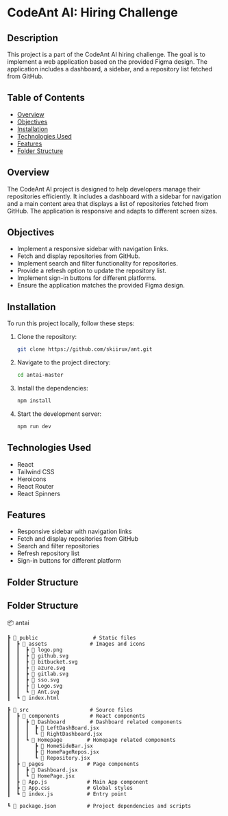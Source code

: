 # CodeAnt AI: Hiring Challenge

## Description
This project is a part of the CodeAnt AI hiring challenge. The goal is to implement a web application based on the provided Figma design. The application includes a dashboard, a sidebar, and a repository list fetched from GitHub.

## Table of Contents
- [Overview](#overview)
- [Objectives](#objectives)
- [Installation](#installation)
- [Technologies Used](#technologies-used)
- [Features](#features)
- [Folder Structure](#folder-structure)

## Overview
The CodeAnt AI project is designed to help developers manage their repositories efficiently. It includes a dashboard with a sidebar for navigation and a main content area that displays a list of repositories fetched from GitHub. The application is responsive and adapts to different screen sizes.

## Objectives
- Implement a responsive sidebar with navigation links.
- Fetch and display repositories from GitHub.
- Implement search and filter functionality for repositories.
- Provide a refresh option to update the repository list.
- Implement sign-in buttons for different platforms.
- Ensure the application matches the provided Figma design.

## Installation
To run this project locally, follow these steps:

1. Clone the repository:
   ```bash
   git clone https://github.com/skiirux/ant.git
2. Navigate to the project directory:
    ```bash
    cd antai-master
3. Install the dependencies:
    ```bash
    npm install
4. Start the development server:
    ```bash
    npm run dev

## Technologies Used
- React
- Tailwind CSS
- Heroicons
- React Router
- React Spinners

## Features
- Responsive sidebar with navigation links
- Fetch and display repositories from GitHub
- Search and filter repositories
- Refresh repository list
- Sign-in buttons for different platform

## Folder Structure

## Folder Structure

📦 antai
    
    ┣ 📂 public                  # Static files
    ┃  ┣ 📂 assets              # Images and icons
    ┃  ┃  ┣ 📜 logo.png
    ┃  ┃  ┣ 📜 github.svg
    ┃  ┃  ┣ 📜 bitbucket.svg
    ┃  ┃  ┣ 📜 azure.svg
    ┃  ┃  ┣ 📜 gitlab.svg
    ┃  ┃  ┣ 📜 sso.svg
    ┃  ┃  ┣ 📜 Logo.svg
    ┃  ┃  ┗ 📜 Ant.svg
    ┃  ┗ 📜 index.html
    
    ┣ 📂 src                    # Source files
    ┃  ┣ 📂 components          # React components
    ┃  ┃  ┣ 📂 Dashboard        # Dashboard related components
    ┃  ┃  ┃  ┣ 📜 LeftDashBoard.jsx
    ┃  ┃  ┃  ┗ 📜 RightDashboard.jsx
    ┃  ┃  ┗ 📂 Homepage        # Homepage related components
    ┃  ┃     ┣ 📜 HomeSideBar.jsx
    ┃  ┃     ┣ 📜 HomePageRepos.jsx
    ┃  ┃     ┗ 📜 Repository.jsx
    ┃  ┣ 📂 pages              # Page components
    ┃  ┃  ┣ 📜 Dashboard.jsx
    ┃  ┃  ┗ 📜 HomePage.jsx
    ┃  ┣ 📜 App.js             # Main App component
    ┃  ┣ 📜 App.css            # Global styles
    ┃  ┗ 📜 index.js           # Entry point
    
    ┗ 📜 package.json          # Project dependencies and scripts